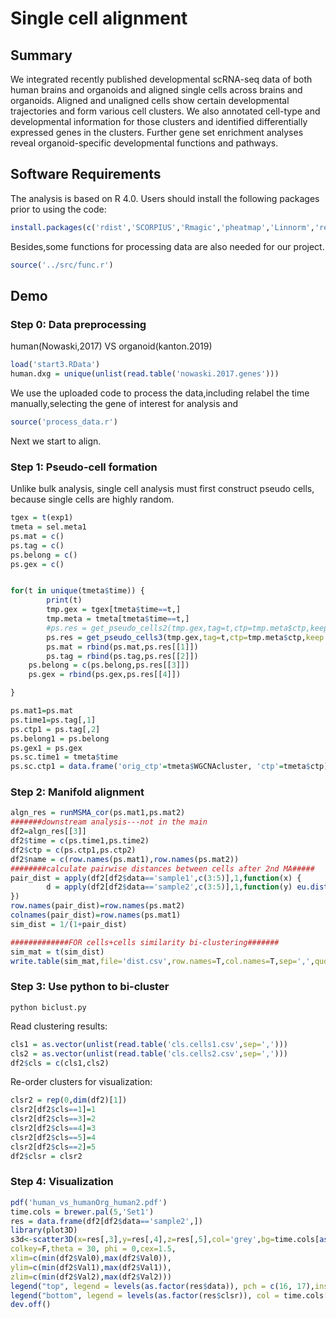 # Single cell alignment
## Summary
We integrated recently published developmental scRNA-seq data of both human brains and organoids and aligned single cells across brains and organoids. Aligned and unaligned cells show certain developmental trajectories and form various cell clusters. We also annotated cell-type and developmental information for those clusters and identified differentially expressed genes in the clusters. Further gene set enrichment analyses reveal organoid-specific developmental functions and pathways. 
## Software Requirements
The analysis is based on R 4.0. Users should install the following packages prior to using the code:
```R
install.packages(c('rdist','SCORPIUS','Rmagic','pheatmap','Linnorm','reshape2','reticulate','ManiNetCluster','plyr','RColorBrewer','stringr','ComplexHeatmap','circlize'))
```
Besides,some functions for processing data are also needed for our project.
```R
source('../src/func.r')
```
## Demo
### Step 0: Data preprocessing
human(Nowaski,2017) VS organoid(kanton.2019)
```R
load('start3.RData')
human.dxg = unique(unlist(read.table('nowaski.2017.genes')))
```
We use the uploaded code to process the data,including relabel the time manually,selecting the gene of interest for analysis and 
```R
source('process_data.r')
```
Next we start to align.

### Step 1: Pseudo-cell formation

Unlike bulk analysis, single cell analysis must first construct pseudo cells, because single cells are highly random.
```R
tgex = t(exp1)
tmeta = sel.meta1
ps.mat = c()
ps.tag = c()
ps.belong = c()
ps.gex = c()


for(t in unique(tmeta$time)) {
        print(t)
        tmp.gex = tgex[tmeta$time==t,]
        tmp.meta = tmeta[tmeta$time==t,]
        #ps.res = get_pseudo_cells2(tmp.gex,tag=t,ctp=tmp.meta$ctp,keep.perc=(1*min(table(tmeta$time)))/dim(tmp.gex)[1],ctp.collapse.thr=.5)
        ps.res = get_pseudo_cells3(tmp.gex,tag=t,ctp=tmp.meta$ctp,keep.perc = 70/dim(tmp.gex)[1],ctp.collapse.thr=.5)
        ps.mat = rbind(ps.mat,ps.res[[1]])
        ps.tag = rbind(ps.tag,ps.res[[2]])
	ps.belong = c(ps.belong,ps.res[[3]])
	ps.gex = rbind(ps.gex,ps.res[[4]])

}

ps.mat1=ps.mat
ps.time1=ps.tag[,1]
ps.ctp1 = ps.tag[,2]
ps.belong1 = ps.belong
ps.gex1 = ps.gex
ps.sc.time1 = tmeta$time
ps.sc.ctp1 = data.frame('orig_ctp'=tmeta$WGCNAcluster, 'ctp'=tmeta$ctp)
```
### Step 2: Manifold alignment
```R
algn_res = runMSMA_cor(ps.mat1,ps.mat2)
#######downstream analysis---not in the main
df2=algn_res[[3]]
df2$time = c(ps.time1,ps.time2)
df2$ctp = c(ps.ctp1,ps.ctp2)
df2$name = c(row.names(ps.mat1),row.names(ps.mat2))
########calculate pairwise distances between cells after 2nd MA#####
pair_dist = apply(df2[df2$data=='sample1',c(3:5)],1,function(x) {
        d = apply(df2[df2$data=='sample2',c(3:5)],1,function(y) eu.dist(x,y))
})
row.names(pair_dist)=row.names(ps.mat2)
colnames(pair_dist)=row.names(ps.mat1)
sim_dist = 1/(1+pair_dist)

#############FOR cells+cells similarity bi-clustering#######
sim_mat = t(sim_dist)
write.table(sim_mat,file='dist.csv',row.names=T,col.names=T,sep=',',quote=F)
```
### Step 3: Use python to bi-cluster
```
python biclust.py
```
Read clustering results:
```R
cls1 = as.vector(unlist(read.table('cls.cells1.csv',sep=',')))
cls2 = as.vector(unlist(read.table('cls.cells2.csv',sep=',')))
df2$cls = c(cls1,cls2)
```
Re-order clusters for visualization:
```R
clsr2 = rep(0,dim(df2)[1])
clsr2[df2$cls==1]=1
clsr2[df2$cls==3]=2
clsr2[df2$cls==4]=3
clsr2[df2$cls==5]=4
clsr2[df2$cls==2]=5
df2$clsr = clsr2
```

### Step 4: Visualization
```R
pdf('human_vs_humanOrg_human2.pdf')
time.cols = brewer.pal(5,'Set1')
res = data.frame(df2[df2$data=='sample2',])
library(plot3D)
s3d<-scatter3D(x=res[,3],y=res[,4],z=res[,5],col='grey',bg=time.cols[as.numeric(mapvalues(res$clsr,names(table(res$clsr)),c(1:5)))],lwd=1,pch=21,
colkey=F,theta = 30, phi = 0,cex=1.5,
xlim=c(min(df2$Val0),max(df2$Val0)),
ylim=c(min(df2$Val1),max(df2$Val1)),
zlim=c(min(df2$Val2),max(df2$Val2)))
legend("top", legend = levels(as.factor(res$data)), pch = c(16, 17),inset = -0.1, xpd = TRUE, horiz = TRUE)
legend("bottom", legend = levels(as.factor(res$clsr)), col = time.cols[c(1:5)],pch=16,inset = -0.1, xpd = TRUE, horiz = TRUE)
dev.off()
```
